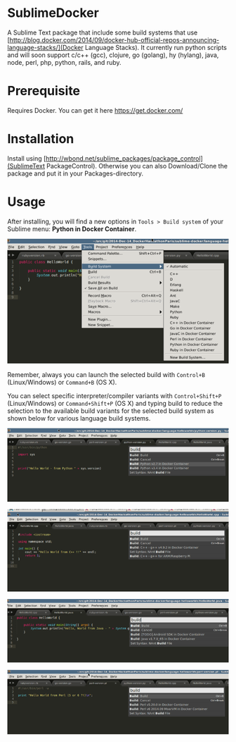 SublimeDocker
=============

A Sublime Text package that include some build systems that use [http://blog.docker.com/2014/09/docker-hub-official-repos-announcing-language-stacks/](Docker Language Stacks). It currently run python scripts and will soon support c/c++ (gcc), clojure, go (golang), hy (hylang), java, node, perl, php, python, rails, and ruby.

# Prerequisite

Requires Docker. You can get it here https://get.docker.com/

# Installation

Install using [http://wbond.net/sublime_packages/package_control](SublimeText PackageControl). Otherwise you can also Download/Clone the package and put it in your Packages-directory.

# Usage

After installing, you will find a new options in `Tools > Build system` of your Sublime menu: **Python in Docker Container**.

![Build System Menu](images/BuildSystems_SubMenu.PNG "Build System Menu")

Remember, always you can launch the selected build with `Control+B` (Linux/Windows) or `Command+B` (OS X).

You can select specific interpreter/compiler variants with  `Control+Shift+P` (Linux/Windows) or `Command+Shift+P` (OS X)
and typing build to reduce the selection to the available build variants for the selected build system as shown below for various language build systems.

![Build Variants](images/Python_Menu_BuildSelection_Variants.PNG "Build Variants")

![Build Variants](images/C++_Menu_BuildSelection_Variants.PNG "Build Variants")

![Build Variants](images/Java_Menu_BuildSelection_Variants.PNG "Build Variants")

![Build Variants](images/Perl_Menu_BuildSelection_Variants.PNG "Build Variants")
